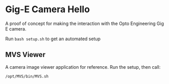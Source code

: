 # Gig-E Camera Hello
A proof of concept for making the interaction with the Opto Engineering Gig E camera.

Run `bash setup.sh` to get an automated setup

## MVS Viewer
A camera image viewer application for reference. Run the setup, then call:

```bash
/opt/MVS/bin/MVS.sh
```

